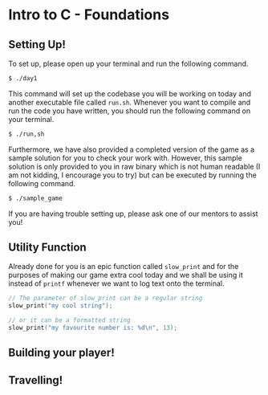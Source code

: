 # Intro to C - Foundations

## Setting Up!

To set up, please open up your terminal and run the following command.

``` bash
$ ./day1
```

This command will set up the codebase you will be working on today and another executable file called `run.sh`. Whenever you want to compile and run the code you have written, you should run the following command on your terminal.

```bash
$ ./run,sh
```

Furthermore, we have also provided a completed version of the game as a sample solution for you to check your work with. However, this sample solution is only provided to you in raw binary which is not human readable (I am not kidding, I encourage you to try) but can be executed by running the following command.

```bash
$ ./sample_game
```

If you are having trouble setting up, please ask one of our mentors to assist you!

## Utility Function
Already done for you is an epic function called `slow_print` and for the purposes of making our game extra cool today and we shall be using it instead of `printf` whenever we want to log text onto the terminal.

```c
// The parameter of slow_print can be a regular string
slow_print("my cool string");

// or it can be a formatted string
slow_print("my favourite number is: %d\n", 13);
```

## Building your player!

## Travelling!